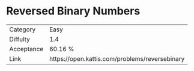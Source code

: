 # Reversed Binary Numbers

<table>
    <tr>
        <td>Category</td>
        <td>Easy</td>
    </tr>
    <tr>
        <td>Diffulty</td>
        <td>1.4</td>
    </tr>
    <tr>
        <td>Acceptance</td>
        <td>60.16 %</td>
    </tr>
    <tr>
        <td>Link</td>
        <td>https://open.kattis.com/problems/reversebinary</td>
    </tr>
</table>
